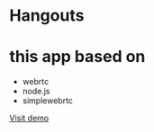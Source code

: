 # Hangouts
<h1>this app based on</h1>
<ul>
<li>webrtc</li>
<li>node.js</li>
<li>simplewebrtc</li>
</ul>
<a href="http://hangouts-ahmadfci.rhcloud.com/">Visit demo</a>
